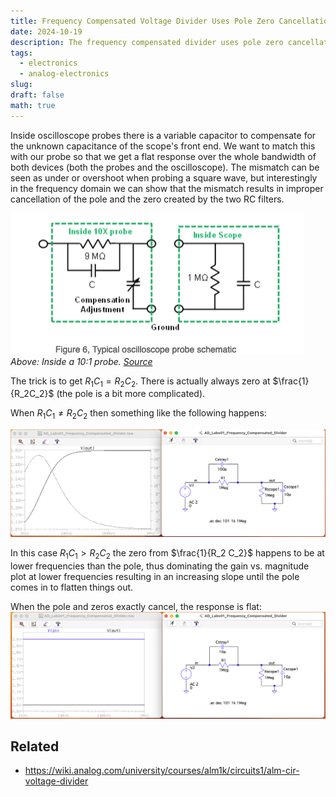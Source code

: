 ```yaml
---
title: Frequency Compensated Voltage Divider Uses Pole Zero Cancellation
date: 2024-10-19
description: The frequency compensated divider uses pole zero cancellation to achieve constant gain over all frequencies.
tags:
  - electronics
  - analog-electronics
slug: 
draft: false
math: true
---
```


Inside oscilloscope probes there is a variable capacitor to compensate for the unknown capacitance of the scope's front end. We want to match this with our probe so that we get a flat response over the whole bandwidth of both devices (both the probes and the oscilloscope). The mismatch can be seen as under or overshoot when probing a square wave, but interestingly in the frequency domain we can show that the mismatch results in improper cancellation of the pole and the zero created by the two RC filters.

![](attachments/Screenshot%202024-10-19%20at%208.56.57%20PM.png)
_Above: Inside a 10:1 probe. [Source](https://wiki.analog.com/university/courses/alm1k/circuits1/alm-cir-voltage-divider)_

The trick is to get $R_1C_1 = R_2C_2$. There is actually always zero at $\frac{1}{R_2C_2}$ (the pole is a bit more complicated).

When $R_1C_1 \ne R_2 C_2$ then something like the following happens:

![](attachments/Screenshot%202024-10-19%20at%204.56.35%20PM.png)

In this case $R_1C_1 > R_2C_2$ the zero from $\frac{1}{R_2 C_2}$ happens to be at lower frequencies than the pole, thus dominating the gain vs. magnitude plot at lower frequencies resulting in an increasing slope until the pole comes in to flatten things out.

When the pole and zeros exactly cancel, the response is flat:
![](attachments/Screenshot%202024-10-19%20at%205.01.13%20PM.png)

## Related
- https://wiki.analog.com/university/courses/alm1k/circuits1/alm-cir-voltage-divider
